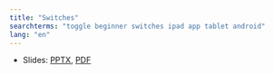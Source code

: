 ```yaml
---
title: "Switches"
searchterms: "toggle beginner switches ipad app tablet android"
lang: "en"
---
```

 <ul>
 <li class="ng-binding">Slides:
 <a href="translations/en-us/beginner/Switches.pptx">PPTX</a>,
 <a href="translations/en-us/beginner/Switches.pdf">PDF</a>
 </li>
 </ul>
